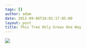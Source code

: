 ```yaml
---
tags: []
author: adam
date: 2012-09-06T16:01:17-05:00
layout: post
title: This Tree Only Grows One Way
---
```


![](/media/m9y7u60BWp1qga9s2o1_1280.jpg)
